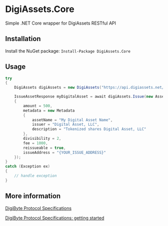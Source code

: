 # DigiAssets.Core
Simple .NET Core wrapper for DigiAssets RESTful API

## Installation
Install the NuGet package: `Install-Package DigiAssets.Core`

## Usage
```cs
try
{
    DigiAssets digiAssets = new DigiAssets("https://api.digiassets.net/v3");

    IssueAssetResponse myDigitalAsset = await digiAssets.Issue(new AssetIssueObject
    {
        amount = 500,
        metadata = new Metadata
        {
            assetName = "My Digital Asset Name",
            issuer = "Digital Asset, LLC",
            description = "Tokenized shares Digital Asset, LLC"
        },
        divisibility = 2,
        fee = 1000,
        reissueable = true,
        issueAddress = "{YOUR_ISSUE_ADDRESS}"
    });
}
catch (Exception ex)
{
    // handle exception
}
```

## More information
[DigiByte Protocol Specifications](https://github.com/DigiByte-Core/DigiAssets-Protocol-Specifications/wiki)

[DigiByte Protocol Specifications: getting started](https://github.com/DigiByte-Core/DigiAssets-Protocol-Specifications/wiki/Getting%20Started)
